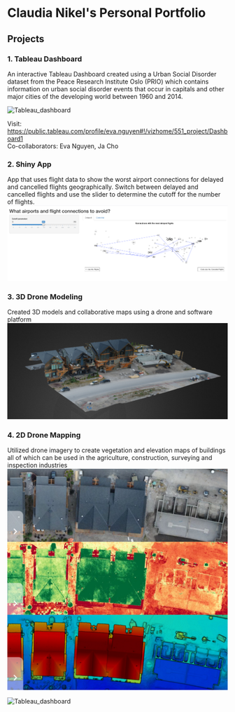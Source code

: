 # Claudia Nikel's Personal Portfolio

## Projects

### 1. Tableau Dashboard
An interactive Tableau Dashboard created using a Urban Social Disorder dataset from the Peace Research Institute Oslo (PRIO) which contains information on urban social disorder events that occur in capitals and other major cities of the developing world between 1960 and 2014. <br/>

![Tableau_dashboard](Tableau_dashboard.png)

Visit: https://public.tableau.com/profile/eva.nguyen#!/vizhome/551_project/Dashboard1 <br/>
Co-collaborators: Eva Nguyen, Ja Cho

### 2. Shiny App
App that uses flight data to show the worst airport connections for delayed and cancelled flights geographically. Switch between delayed and cancelled flights and use the slider to determine the cutoff for the number of flights. <br/>
![ShinyApp](images/ShinyApp.png)

### 3. 3D Drone Modeling
Created 3D models and collaborative maps using a drone and software platform
![3Dmodel](images/3Dmodel.png)
### 4. 2D Drone Mapping
Utilized drone imagery to create vegetation and elevation maps of buildings all of which can be used in the agriculture, construction, surveying and inspection industries 
![2Dmaps](images/3Dmaps.jpeg)


![Tableau_dashboard](Tableau_dashboard.png)
